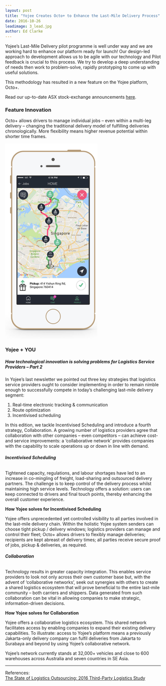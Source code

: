 ```yaml
---
layout: post
title: "Yojee Creates Octo+ to Enhance the Last-Mile Delivery Process"
date: 2016-10-26
leadimage: 3_lead.jpg
author: Ed Clarke
---
```


Yojee’s Last-Mile Delivery pilot programme is well under way and we are working hard to enhance our platform ready for launch!  Our design-led approach to development allows us to be agile with our technology and Pilot feedback is crucial to this process.  We try to develop a deep understanding of needs then work to problem-solve, rapidly prototyping to come up with useful solutions.  

This methodology has resulted in a new feature on the Yojee platform, Octo+.  

Read our up-to-date ASX stock-exchange announcements [here](http://sendyojee.com/announcements.html).  

### **Feature Innovation**  

Octo+ allows drivers to manage individual jobs – even within a multi-leg delivery – changing the traditional delivery model of fulfilling deliveries chronologically.  More flexibility means higher revenue potential within shorter time frames.  

![Job Screen](/uploads/3_img.png)

### **Yojee + YOU**  

##### How technological innovation is solving problems for Logistics Service Providers – Part 2  

In Yojee’s last newsletter we pointed out three key strategies that logistics service providers ought to consider implementing in order to remain nimble enough to successfully compete in today’s challenging last-mile delivery segment:  

1. Real-time electronic tracking & communication
2. Route optimization
3. Incentivised scheduling  

In this edition, we tackle Incentivised Scheduling and introduce a fourth strategy, Collaboration.  A growing number of logistics providers agree that collaboration with other companies – even competitors – can achieve cost- and service improvements: a ‘collaborative network’ provides companies with the capability to scale operations up or down in line with demand.  

###### **Incentivised Scheduling**  

Tightened capacity, regulations, and labour shortages have led to an increase in co-mingling of freight, load-sharing and outsourced delivery partners.  The challenge is to keep control of the delivery process whilst maintaining high service levels.  Technology offers a solution: users can keep connected to drivers and final touch points, thereby enhancing the overall customer experience.  

**How Yojee solves for Incentivised Scheduling**  

Yojee offers unprecedented yet controlled visibility to all parties involved in the last-mile delivery chain.  Within the holistic Yojee system senders can choose tight pickup / delivery windows; logistics providers can manage and control their fleet; Octo+ allows drivers to flexibly manage deliveries; recipients are kept abreast of delivery times; all parties receive secure proof of jobs, pickup & deliveries, as required.  

###### **Collaboration**  

Technology results in greater capacity integration. This enables service providers to look not only across their own customer base but, with the advent of ‘collaborative networks’, seek out synergies with others to create a shared logistics ecosystem that will prove beneficial to the entire last-mile community – both carriers and shippers.  Data generated from such collaboration can be vital in allowing companies to make strategic, information-driven decisions.  

**How Yojee solves for Collaboration**  

Yojee offers a collaborative logistics ecosystem.  This shared network facilitates access by enabling companies to expand their existing delivery capabilities.  To illustrate: access to Yojee’s platform means a previously Jakarta-only delivery company can fulfil deliveries from Jakarta to Surabaya and beyond by using Yojee’s collaborative network.  

Yojee’s network currently stands at 32,000+ vehicles and close to 600 warehouses across Australia and seven countries in SE Asia.  

-------------

References:  
[The State of Logistics Outsourcing: 2016 Third-Party Logistics Study](http://www.3plstudy.com/media/downloads/2015/09/3pl_report-final_reduced_size.pdf)